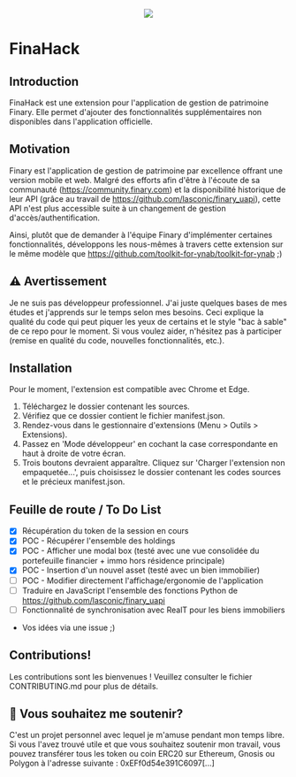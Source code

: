 <p align="center">
  <img src="https://github.com/user-attachments/assets/88ebf104-b143-424a-928b-9b213d82cc1b"/>
</p>

# FinaHack

## Introduction
FinaHack est une extension pour l'application de gestion de patrimoine Finary. Elle permet d'ajouter des fonctionnalités supplémentaires non disponibles dans l'application officielle.

## Motivation
Finary est l'application de gestion de patrimoine par excellence offrant une version mobile et web. Malgré des efforts afin d'être à l'écoute de sa communauté (https://community.finary.com) et la disponibilité historique de leur API (grâce au travail de https://github.com/lasconic/finary_uapi), cette API n'est plus accessible suite à un changement de gestion d'accès/authentification.

Ainsi, plutôt que de demander à l'équipe Finary d'implémenter certaines fonctionnalités, développons les nous-mêmes à travers cette extension sur le même modèle que https://github.com/toolkit-for-ynab/toolkit-for-ynab ;)

## ⚠️ Avertissement
Je ne suis pas développeur professionnel. J'ai juste quelques bases de mes études et j'apprends sur le temps selon mes besoins. Ceci explique la qualité du code qui peut piquer les yeux de certains et le style "bac à sable" de ce repo pour le moment. Si vous voulez aider, n'hésitez pas à participer (remise en qualité du code, nouvelles fonctionnalités, etc.).

## Installation
Pour le moment, l'extension est compatible avec Chrome et Edge.

1. Téléchargez le dossier contenant les sources.
2. Vérifiez que ce dossier contient le fichier manifest.json.
3. Rendez-vous dans le gestionnaire d'extensions (Menu > Outils > Extensions).
4. Passez en 'Mode développeur' en cochant la case correspondante en haut à droite de votre écran.
5. Trois boutons devraient apparaître. Cliquez sur 'Charger l'extension non empaquetée...', puis choisissez le dossier contenant les codes sources et le précieux manifest.json.

## Feuille de route / To Do List
- [x] Récupération du token de la session en cours
- [x] POC - Récupérer l'ensemble des holdings
- [x] POC - Afficher une modal box (testé avec une vue consolidée du portefeuille financier + immo hors résidence principale)
- [x] POC - Insertion d'un nouvel asset (testé avec un bien immobilier)
- [ ] POC - Modifier directement l'affichage/ergonomie de l'application  
- [ ] Traduire en JavaScript l'ensemble des fonctions Python de https://github.com/lasconic/finary_uapi
- [ ] Fonctionnalité de synchronisation avec RealT pour les biens immobiliers
- Vos idées via une issue ;)

## Contributions!
Les contributions sont les bienvenues ! Veuillez consulter le fichier CONTRIBUTING.md pour plus de détails.

## 💌 Vous souhaitez me soutenir?
C'est un projet personnel avec lequel je m'amuse pendant mon temps libre. Si vous l'avez trouvé utile et que vous souhaitez soutenir mon travail, vous pouvez transférer tous les token ou coin ERC20 sur Ethereum, Gnosis ou Polygon à l'adresse suivante : 0xEFf0d54e391C6097[...]
